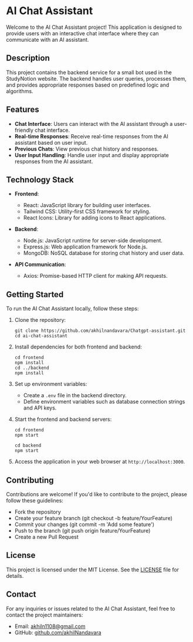
# AI Chat Assistant

Welcome to the AI Chat Assistant project! This application is designed to provide users with an interactive chat interface where they can communicate with an AI assistant.

## Description

This project contains the backend service for a small bot used in the StudyNotion website. The backend handles user queries, processes them, and provides appropriate responses based on predefined logic and algorithms.

## Features

- **Chat Interface**: Users can interact with the AI assistant through a user-friendly chat interface.
- **Real-time Responses**: Receive real-time responses from the AI assistant based on user input.
- **Previous Chats**: View previous chat history and responses.
- **User Input Handling**: Handle user input and display appropriate responses from the AI assistant.

## Technology Stack

- **Frontend**:
  - React: JavaScript library for building user interfaces.
  - Tailwind CSS: Utility-first CSS framework for styling.
  - React Icons: Library for adding icons to React applications.
  
- **Backend**:
  - Node.js: JavaScript runtime for server-side development.
  - Express.js: Web application framework for Node.js.
  - MongoDB: NoSQL database for storing chat history and user data.
  
- **API Communication**:
  - Axios: Promise-based HTTP client for making API requests.
  
## Getting Started

To run the AI Chat Assistant locally, follow these steps:

1. Clone the repository:
   ```
   git clone https://github.com/akhilnandavara/Chatgpt-assistant.git
   cd ai-chat-assistant
   ```

2. Install dependencies for both frontend and backend:
   ```
   cd frontend
   npm install
   cd ../backend
   npm install
   ```

3. Set up environment variables:
   - Create a `.env` file in the backend directory.
   - Define environment variables such as database connection strings and API keys.

4. Start the frontend and backend servers:
   ```
   cd frontend
   npm start
   ```
   ```
   cd backend
   npm start
   ```

5. Access the application in your web browser at `http://localhost:3000`.

## Contributing

Contributions are welcome! If you'd like to contribute to the project, please follow these guidelines:
- Fork the repository
- Create your feature branch (git checkout -b feature/YourFeature)
- Commit your changes (git commit -m 'Add some feature')
- Push to the branch (git push origin feature/YourFeature)
- Create a new Pull Request

## License

This project is licensed under the MIT License. See the [LICENSE](LICENSE) file for details.

## Contact

For any inquiries or issues related to the AI Chat Assistant, feel free to contact the project maintainers:
- Email: akhiln1108@gmail.com
- GitHub: [github.com/akhilNandavara](https://github.com/akhilnandavara)